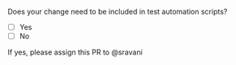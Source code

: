 Does your change need to be included in test automation scripts?
- [ ] Yes
- [ ] No

If yes, please assign this PR to @sravani
